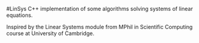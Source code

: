 #LinSys
C++ implementation of some algorithms solving systems of linear equations.

Inspired by the Linear Systems module from MPhil in Scientific Computing course at University of
Cambridge.

